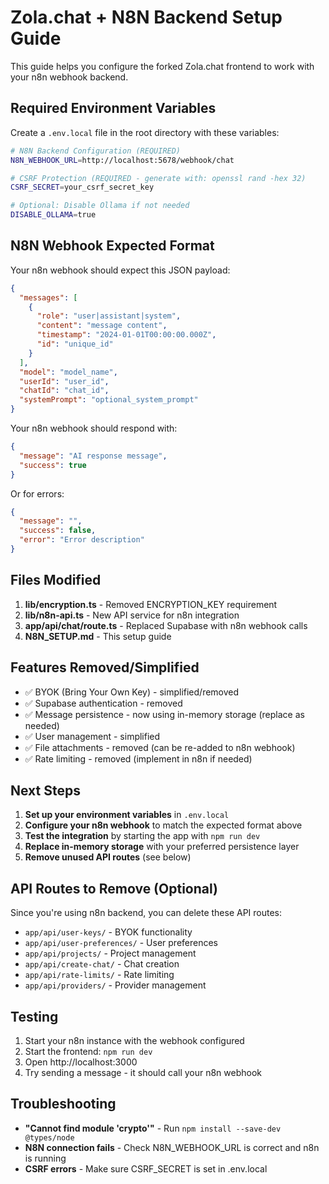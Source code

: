 # Zola.chat + N8N Backend Setup Guide

This guide helps you configure the forked Zola.chat frontend to work with your n8n webhook backend.

## Required Environment Variables

Create a `.env.local` file in the root directory with these variables:

```bash
# N8N Backend Configuration (REQUIRED)
N8N_WEBHOOK_URL=http://localhost:5678/webhook/chat

# CSRF Protection (REQUIRED - generate with: openssl rand -hex 32)
CSRF_SECRET=your_csrf_secret_key

# Optional: Disable Ollama if not needed
DISABLE_OLLAMA=true
```

## N8N Webhook Expected Format

Your n8n webhook should expect this JSON payload:

```json
{
  "messages": [
    {
      "role": "user|assistant|system",
      "content": "message content",
      "timestamp": "2024-01-01T00:00:00.000Z",
      "id": "unique_id"
    }
  ],
  "model": "model_name",
  "userId": "user_id",
  "chatId": "chat_id",
  "systemPrompt": "optional_system_prompt"
}
```

Your n8n webhook should respond with:

```json
{
  "message": "AI response message",
  "success": true
}
```

Or for errors:

```json
{
  "message": "",
  "success": false,
  "error": "Error description"
}
```

## Files Modified

1. **lib/encryption.ts** - Removed ENCRYPTION_KEY requirement
2. **lib/n8n-api.ts** - New API service for n8n integration
3. **app/api/chat/route.ts** - Replaced Supabase with n8n webhook calls
4. **N8N_SETUP.md** - This setup guide

## Features Removed/Simplified

- ✅ BYOK (Bring Your Own Key) - simplified/removed
- ✅ Supabase authentication - removed
- ✅ Message persistence - now using in-memory storage (replace as needed)
- ✅ User management - simplified
- ✅ File attachments - removed (can be re-added to n8n webhook)
- ✅ Rate limiting - removed (implement in n8n if needed)

## Next Steps

1. **Set up your environment variables** in `.env.local`
2. **Configure your n8n webhook** to match the expected format above
3. **Test the integration** by starting the app with `npm run dev`
4. **Replace in-memory storage** with your preferred persistence layer
5. **Remove unused API routes** (see below)

## API Routes to Remove (Optional)

Since you're using n8n backend, you can delete these API routes:

- `app/api/user-keys/` - BYOK functionality
- `app/api/user-preferences/` - User preferences
- `app/api/projects/` - Project management
- `app/api/create-chat/` - Chat creation
- `app/api/rate-limits/` - Rate limiting
- `app/api/providers/` - Provider management

## Testing

1. Start your n8n instance with the webhook configured
2. Start the frontend: `npm run dev`
3. Open http://localhost:3000
4. Try sending a message - it should call your n8n webhook

## Troubleshooting

- **"Cannot find module 'crypto'"** - Run `npm install --save-dev @types/node`
- **N8N connection fails** - Check N8N_WEBHOOK_URL is correct and n8n is running
- **CSRF errors** - Make sure CSRF_SECRET is set in .env.local 